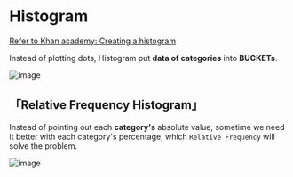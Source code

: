 # Histogram

[Refer to Khan academy: Creating a histogram](https://www.khanacademy.org/math/ap-statistics/quantitative-data-ap/modal/v/histograms-intro)

Instead of plotting dots, Histogram put **data of categories** into **BUCKETs**.

![image](https://user-images.githubusercontent.com/14041622/43630628-6b8b9a96-9733-11e8-947f-276beb74bdcf.png)


## 「Relative Frequency Histogram」

Instead of pointing out each **category's** absolute value, sometime we need it better with each category's percentage, which `Relative Frequency` will solve the problem.

![image](https://user-images.githubusercontent.com/14041622/43779280-92e34d14-9a8a-11e8-8a27-3eb648f2b47b.png)

